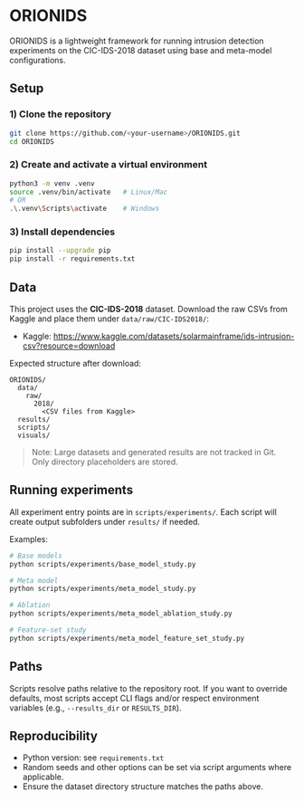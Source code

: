 # ORIONIDS

ORIONIDS is a lightweight framework for running intrusion detection experiments on the CIC-IDS-2018 dataset using base and meta-model configurations.

## Setup

### 1) Clone the repository
```bash
git clone https://github.com/<your-username>/ORIONIDS.git
cd ORIONIDS
```

### 2) Create and activate a virtual environment
```bash
python3 -m venv .venv
source .venv/bin/activate   # Linux/Mac
# OR
.\.venv\Scripts\activate    # Windows
```

### 3) Install dependencies
```bash
pip install --upgrade pip
pip install -r requirements.txt
```

## Data

This project uses the **CIC-IDS-2018** dataset. Download the raw CSVs from Kaggle and place them under `data/raw/CIC-IDS2018/`:

- Kaggle: https://www.kaggle.com/datasets/solarmainframe/ids-intrusion-csv?resource=download

Expected structure after download:
```
ORIONIDS/
  data/
    raw/
      2018/
        <CSV files from Kaggle>
  results/
  scripts/
  visuals/
```

> Note: Large datasets and generated results are not tracked in Git. Only directory placeholders are stored.

## Running experiments

All experiment entry points are in `scripts/experiments/`. Each script will create output subfolders under `results/` if needed.

Examples:
```bash
# Base models
python scripts/experiments/base_model_study.py

# Meta model
python scripts/experiments/meta_model_study.py

# Ablation
python scripts/experiments/meta_model_ablation_study.py

# Feature-set study
python scripts/experiments/meta_model_feature_set_study.py
```

## Paths

Scripts resolve paths relative to the repository root. If you want to override defaults, most scripts accept CLI flags and/or respect environment variables (e.g., `--results_dir` or `RESULTS_DIR`).

## Reproducibility

- Python version: see `requirements.txt`
- Random seeds and other options can be set via script arguments where applicable.
- Ensure the dataset directory structure matches the paths above.
